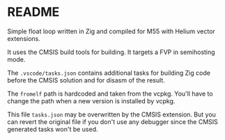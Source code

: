 # README

Simple float loop written in Zig and compiled for M55 with Helium vector extensions.


It uses the CMSIS build tools for building.
It targets a FVP in semihosting mode.

The `.vscode/tasks.json` contains additional tasks for building Zig code before the CMSIS solution and for disasm of the result.

The `fromelf` path is hardcoded and taken from the vcpkg. You'll have to change the path when a new version is installed by vcpkg.

This file `tasks.json` may be overwritten by the CMSIS extension. But you can revert the original file if you don't use any debugger since the CMSIS generated tasks won't be used.